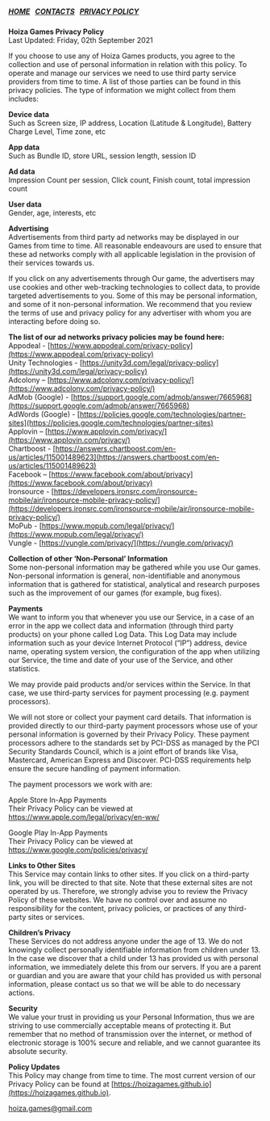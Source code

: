 ##### [HOME](https://hoizagames.github.io)  &nbsp; [CONTACTS](https://hoizagames.github.io/contacts)  &nbsp; [PRIVACY POLICY](https://hoizagames.github.io/privacy-policy)  
**Hoiza Games Privacy Policy**  
Last Updated: Friday, 02th September 2021

If you choose to use any of Hoiza Games products, you agree to the collection and use of personal information in relation with this policy. To operate and manage our services we need to use third party service providers from time to time. A list of those parties can be found in this privacy policies. The type of information we might collect from them includes:

**Device data**  
Such as Screen size, IP address, Location (Latitude & Longitude), Battery Charge Level, Time zone, etc

**App data**  
Such as Bundle ID, store URL, session length, session ID

**Ad data**  
Impression Count per session, Click count, Finish count, total impression count

**User data**  
Gender, age, interests, etc

**Advertising**  
Advertisements from third party ad networks may be displayed in our Games from time to time. All reasonable endeavours are used to ensure that these ad networks comply with all applicable legislation in the provision of their services towards us.

If you click on any advertisements through Our game, the advertisers may use cookies and other web-tracking technologies to collect data, to provide targeted advertisements to you. Some of this may be personal information, and some of it non-personal information. We recommend that you review the terms of use and privacy policy for any advertiser with whom you are interacting before doing so.

**The list of our ad networks privacy policies may be found here:**  
Appodeal - [https://www.appodeal.com/privacy-policy](https://www.appodeal.com/privacy-policy)  
Unity Technologies - [https://unity3d.com/legal/privacy-policy](https://unity3d.com/legal/privacy-policy)  
Adcolony – [https://www.adcolony.com/privacy-policy/](https://www.adcolony.com/privacy-policy/)  
AdMob (Google) - [https://support.google.com/admob/answer/7665968](https://support.google.com/admob/answer/7665968)  
AdWords (Google) - [https://policies.google.com/technologies/partner-sites](https://policies.google.com/technologies/partner-sites)  
Applovin – [https://www.applovin.com/privacy/](https://www.applovin.com/privacy/)  
Chartboost - [https://answers.chartboost.com/en-us/articles/115001489623](https://answers.chartboost.com/en-us/articles/115001489623)  
Facebook – [https://www.facebook.com/about/privacy](https://www.facebook.com/about/privacy)  
Ironsource - [https://developers.ironsrc.com/ironsource-mobile/air/ironsource-mobile-privacy-policy/](https://developers.ironsrc.com/ironsource-mobile/air/ironsource-mobile-privacy-policy/)  
MoPub - [https://www.mopub.com/legal/privacy/](https://www.mopub.com/legal/privacy/)  
Vungle - [https://vungle.com/privacy/](https://vungle.com/privacy/)  

**Collection of other ‘Non-Personal’ Information**  
Some non-personal information may be gathered while you use Our games. Non-personal information is general, non-identifiable and anonymous information that is gathered for statistical, analytical and research purposes such as the improvement of our games (for example, bug fixes).

**Payments**  
We want to inform you that whenever you use our Service, in a case of an error in the app we collect data and information (through third party products) on your phone called Log Data. This Log Data may include information such as your device Internet Protocol (“IP”) address, device name, operating system version, the configuration of the app when utilizing our Service, the time and date of your use of the Service, and other statistics.

We may provide paid products and/or services within the Service. In that case, we use third-party services for payment processing (e.g. payment processors).

We will not store or collect your payment card details. That information is provided directly to our third-party payment processors whose use of your personal information is governed by their Privacy Policy. These payment processors adhere to the standards set by PCI-DSS as managed by the PCI Security Standards Council, which is a joint effort of brands like Visa, Mastercard, American Express and Discover. PCI-DSS requirements help ensure the secure handling of payment information.

The payment processors we work with are:

Apple Store In-App Payments  
Their Privacy Policy can be viewed at <https://www.apple.com/legal/privacy/en-ww/>

Google Play In-App Payments  
Their Privacy Policy can be viewed at <https://www.google.com/policies/privacy/>

**Links to Other Sites**  
This Service may contain links to other sites. If you click on a third-party link, you will be directed to that site. Note that these external sites are not operated by us. Therefore, we strongly advise you to review the Privacy Policy of these websites. We have no control over and assume no responsibility for the content, privacy policies, or practices of any third-party sites or services.

**Children’s Privacy**  
These Services do not address anyone under the age of 13. We do not knowingly collect personally identifiable information from children under 13. In the case we discover that a child under 13 has provided us with personal information, we immediately delete this from our servers. If you are a parent or guardian and you are aware that your child has provided us with personal information, please contact us so that we will be able to do necessary actions.

**Security**  
We value your trust in providing us your Personal Information, thus we are striving to use commercially acceptable means of protecting it. But remember that no method of transmission over the internet, or method of electronic storage is 100% secure and reliable, and we cannot guarantee its absolute security.

**Policy Updates**  
This Policy may change from time to time. The most current version of our Privacy Policy can be found at [https://hoizagames.github.io](https://hoizagames.github.io).

<hoiza.games@gmail.com>

